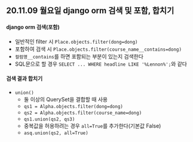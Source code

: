 ## 20.11.09 월요일 django orm 검색 및 포함, 합치기

#### django orm 검색(포함)

- 일반적인 filter 시 `Place.objects.filter(dong=dong)`
- 포함하여 검색 시 `Place.objects.filter(course_name__contains=dong)`
- `컬럼명__contains`를 하면 포함되는 부분이 있는지 검색한다
- SQL문으로 할 경우 `SELECT ... WHERE headline LIKE '%Lennon%';`와 같다



#### 검색 결과 합치기

- `union()`
  - 둘 이상의 QuerySet을 결합할 때 사용
  - `qs1 = Alpha.objects.filter(dong=dong)`
  - `qs2 = Alpha.objects.filter(course_name=dong)`
  - `qs1.union(qs2, qs3)`
  - 중복값을 허용하려는 경우 `all=True`를 추가한다(기본값 False)
  - `asq.union(qs2, all=True)`